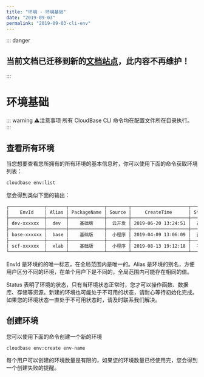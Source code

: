 ```yaml
---
title: "环境 - 环境基础"
date: "2019-09-03"
permalink: "2019-09-03-cli-env"
---
```

::: danger
## 当前文档已迁移到新的[文档站点](https://docs.cloudbase.net/cli/intro.html)，此内容不再维护！
:::

# 环境基础

::: warning ⚠️注意事项
所有 CloudBase CLI 命令均在配置文件所在目录执行。
:::

## 查看所有环境

当您想要查看您所拥有的所有环境的基本信息时，你可以使用下面的命令获取环境列表：

```sh
cloudbase env:list
```

您会得到类似下面的输出：

```sh
┌─────────────┬───────┬─────────────┬────────┬─────────────────────┬────────┐
│    EnvId    │ Alias │ PackageName │ Source │     CreateTime      │ Status │
├─────────────┼───────┼─────────────┼────────┼─────────────────────┼────────┤
│ dev-xxxxxx  │  dev  │    基础版    │  云开发 │ 2019-06-20 13:24:51 │  正常   │
├─────────────┼───────┼─────────────┼────────┼─────────────────────┼────────┤
│ base-xxxxxx │  base │    基础版    │  小程序 │ 2019-04-09 13:06:09 │  正常   │
├─────────────┼───────┼─────────────┼────────┼─────────────────────┼────────┤
│ scf-xxxxxx  │  xlab │    基础版    │  小程序 │ 2019-08-13 19:12:18 │  不可用 │
└─────────────┴───────┴─────────────┴────────┴─────────────────────┴────────┘
```

EnvId 是环境的的唯一标志，在全局范围内是唯一的。Alias 是环境的别名，方便用户区分不同的环境，在单个用户下是不同的，全局范围内可能存在相同的值。

Status 表明了环境的状态，只有当环境状态正常时，您才可以操作函数、数据库、存储等资源。新建的环境也可能处于不可用的状态，请耐心等待初始化完成。如果您的环境状态一直处于不可用状态时，请及时联系我们解决。

## 创建环境

您可以使用下面的命令创建一个新的环境

```sh
cloudbase env:create env-name
```

每个用户可以创建的环境数量是有限的，如果您的环境数量已经使用完，您会得到一个创建失败的提醒。